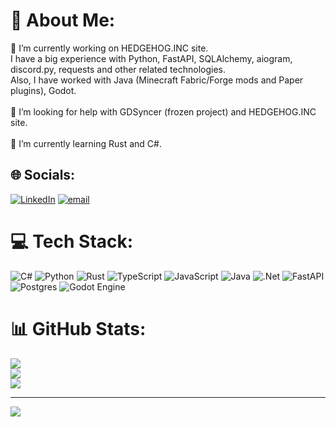 # 💫 About Me:
🔭 I’m currently working on HEDGEHOG.INC site. <br>I have a big experience with Python, FastAPI, SQLAlchemy, aiogram, discord.py, requests and other related technologies.<br>Also, I have worked with Java (Minecraft Fabric/Forge mods and Paper plugins), Godot.<br><br>🤝 I’m looking for help with GDSyncer (frozen project) and HEDGEHOG.INC site.<br><br>🌱 I’m currently learning Rust and C#.


## 🌐 Socials:
[![LinkedIn](https://img.shields.io/badge/LinkedIn-%230077B5.svg?logo=linkedin&logoColor=white)](https://linkedin.com/in/793591337) [![email](https://img.shields.io/badge/Email-D14836?logo=gmail&logoColor=white)](mailto:evgeniychmut@gmail.com) 

# 💻 Tech Stack:
![C#](https://img.shields.io/badge/c%23-%23239120.svg?style=for-the-badge&logo=csharp&logoColor=white) ![Python](https://img.shields.io/badge/python-3670A0?style=for-the-badge&logo=python&logoColor=ffdd54) ![Rust](https://img.shields.io/badge/rust-%23000000.svg?style=for-the-badge&logo=rust&logoColor=white) ![TypeScript](https://img.shields.io/badge/typescript-%23007ACC.svg?style=for-the-badge&logo=typescript&logoColor=white) ![JavaScript](https://img.shields.io/badge/javascript-%23323330.svg?style=for-the-badge&logo=javascript&logoColor=%23F7DF1E) ![Java](https://img.shields.io/badge/java-%23ED8B00.svg?style=for-the-badge&logo=openjdk&logoColor=white) ![.Net](https://img.shields.io/badge/.NET-5C2D91?style=for-the-badge&logo=.net&logoColor=white) ![FastAPI](https://img.shields.io/badge/FastAPI-005571?style=for-the-badge&logo=fastapi) ![Postgres](https://img.shields.io/badge/postgres-%23316192.svg?style=for-the-badge&logo=postgresql&logoColor=white) ![Godot Engine](https://img.shields.io/badge/GODOT-%23FFFFFF.svg?style=for-the-badge&logo=godot-engine)
# 📊 GitHub Stats:
![](https://github-readme-stats.vercel.app/api?username=megaredb&theme=react&hide_border=false&include_all_commits=true&count_private=true)<br/>
![](https://nirzak-streak-stats.vercel.app/?user=megaredb&theme=react&hide_border=false)<br/>
![](https://github-readme-stats.vercel.app/api/top-langs/?username=megaredb&theme=react&hide_border=false&include_all_commits=true&count_private=true&layout=compact)

---
[![](https://visitcount.itsvg.in/api?id=megaredb&icon=0&color=0)](https://visitcount.itsvg.in)

<!-- Proudly created with GPRM ( https://gprm.itsvg.in ) -->
